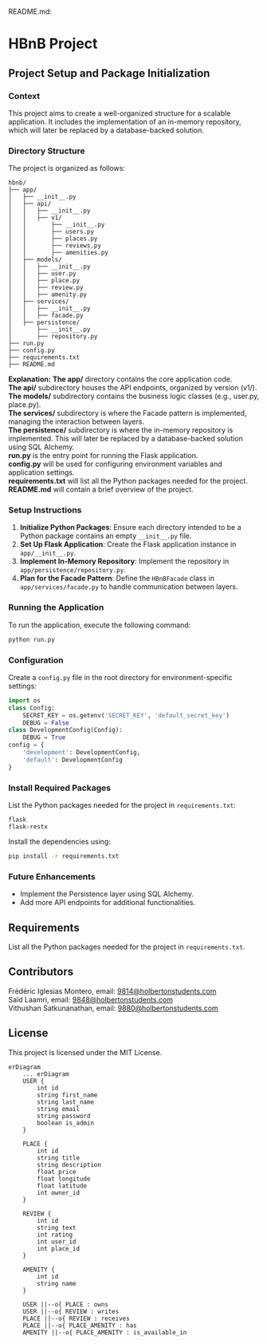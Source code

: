 README.md:
# HBnB Project
## Project Setup and Package Initialization
### Context
This project aims to create a well-organized structure for a scalable application. It includes the implementation of an in-memory repository, which will later be replaced by a database-backed solution.
### Directory Structure
The project is organized as follows:
```
hbnb/
├── app/
│   ├── __init__.py
│   ├── api/
│   │   ├── __init__.py
│   │   ├── v1/
│   │       ├── __init__.py
│   │       ├── users.py
│   │       ├── places.py
│   │       ├── reviews.py
│   │       ├── amenities.py
│   ├── models/
│   │   ├── __init__.py
│   │   ├── user.py
│   │   ├── place.py
│   │   ├── review.py
│   │   ├── amenity.py
│   ├── services/
│   │   ├── __init__.py
│   │   ├── facade.py
│   ├── persistence/
│       ├── __init__.py
│       ├── repository.py
├── run.py
├── config.py
├── requirements.txt
├── README.md
```
<b>Explanation:</b>
<b>The app/</b> directory contains the core application code.<br>
<b>The api/</b> subdirectory houses the API endpoints, organized by version (v1/).<br>
<b>The models/</b> subdirectory contains the business logic classes (e.g., user.py, place.py).<br>
<b>The services/</b> subdirectory is where the Facade pattern is implemented, managing the interaction between layers.<br>
<b>The persistence/</b> subdirectory is where the in-memory repository is implemented. This will later be replaced by a database-backed solution using SQL Alchemy.<br>
<b>run.py</b> is the entry point for running the Flask application.<br>
<b>config.py</b> will be used for configuring environment variables and application settings.<br>
<b>requirements.txt</b> will list all the Python packages needed for the project.<br>
<b>README.md</b> will contain a brief overview of the project.<br>
### Setup Instructions
1. **Initialize Python Packages**: Ensure each directory intended to be a Python package contains an empty `__init__.py` file.
2. **Set Up Flask Application**: Create the Flask application instance in `app/__init__.py`.
3. **Implement In-Memory Repository**: Implement the repository in `app/persistence/repository.py`.
4. **Plan for the Facade Pattern**: Define the `HBnBFacade` class in `app/services/facade.py` to handle communication between layers.
### Running the Application
To run the application, execute the following command:
```bash
python run.py
```
### Configuration
Create a `config.py` file in the root directory for environment-specific settings:
```python
import os
class Config:
    SECRET_KEY = os.getenv('SECRET_KEY', 'default_secret_key')
    DEBUG = False
class DevelopmentConfig(Config):
    DEBUG = True
config = {
    'development': DevelopmentConfig,
    'default': DevelopmentConfig
}
```
### Install Required Packages
List the Python packages needed for the project in `requirements.txt`:
```
flask
flask-restx
```
Install the dependencies using:
```bash
pip install -r requirements.txt
```
### Future Enhancements
- Implement the Persistence layer using SQL Alchemy.
- Add more API endpoints for additional functionalities.
## Requirements
List all the Python packages needed for the project in `requirements.txt`.
## Contributors
Frédéric Iglesias Montero, email: <9814@holbertonstudents.com><br>
Saïd Laamri, email: <9848@holbertonstudents.com><br>
Vithushan Satkunanathan, email: <9880@holbertonstudents.com>
## License
This project is licensed under the MIT License.

```mermaid
erDiagram
    ... erDiagram
    USER {
        int id
        string first_name
        string last_name
        string email
        string password
        boolean is_admin
    }

    PLACE {
        int id
        string title
        string description
        float price
        float longitude
        float latitude
        int owner_id
    }

    REVIEW {
        int id
        string text
        int rating
        int user_id
        int place_id
    }

    AMENITY {
        int id
        string name
    }

    USER ||--o{ PLACE : owns
    USER ||--o{ REVIEW : writes
    PLACE ||--o{ REVIEW : receives
    PLACE ||--o{ PLACE_AMENITY : has
    AMENITY ||--o{ PLACE_AMENITY : is_available_in
